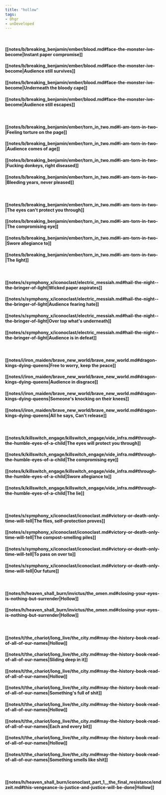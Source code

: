 ```yaml
---
title: "hollow"
tags:
- Ohgr
- unDeveloped
---
```

&nbsp;
#### [[notes/b/breaking_benjamin/ember/blood.md#face-the-monster-ive-become|Instant paper compromise]]
#### [[notes/b/breaking_benjamin/ember/blood.md#face-the-monster-ive-become|Audience still survives]]
#### [[notes/b/breaking_benjamin/ember/blood.md#face-the-monster-ive-become|Underneath the bloody cape]]
#### [[notes/b/breaking_benjamin/ember/blood.md#face-the-monster-ive-become|Audience still escapes]]
&nbsp;
#### [[notes/b/breaking_benjamin/ember/torn_in_two.md#i-am-torn-in-two-|Feeling torture on the page]]
#### [[notes/b/breaking_benjamin/ember/torn_in_two.md#i-am-torn-in-two-|Audience comes of age]]
#### [[notes/b/breaking_benjamin/ember/torn_in_two.md#i-am-torn-in-two-|Fucking donkeys, right diseased]]
#### [[notes/b/breaking_benjamin/ember/torn_in_two.md#i-am-torn-in-two-|Bleeding years, never pleased]]
&nbsp;
#### [[notes/b/breaking_benjamin/ember/torn_in_two.md#i-am-torn-in-two-|The eyes can't protect you through]]
#### [[notes/b/breaking_benjamin/ember/torn_in_two.md#i-am-torn-in-two-|The compromising eye]]
#### [[notes/b/breaking_benjamin/ember/torn_in_two.md#i-am-torn-in-two-|Swore allegiance to]]
#### [[notes/b/breaking_benjamin/ember/torn_in_two.md#i-am-torn-in-two-|The light]]
&nbsp;
#### [[notes/s/symphony_x/iconoclast/electric_messiah.md#hail-the-night--the-bringer-of-light|Wicked paper aspirates]]
#### [[notes/s/symphony_x/iconoclast/electric_messiah.md#hail-the-night--the-bringer-of-light|Audience fearing hate]]
#### [[notes/s/symphony_x/iconoclast/electric_messiah.md#hail-the-night--the-bringer-of-light|Over top what's underneath]]
#### [[notes/s/symphony_x/iconoclast/electric_messiah.md#hail-the-night--the-bringer-of-light|Audience is in defeat]]
&nbsp;
#### [[notes/i/iron_maiden/brave_new_world/brave_new_world.md#dragon-kings-dying-queens|Free to worry, keep the peace]]
#### [[notes/i/iron_maiden/brave_new_world/brave_new_world.md#dragon-kings-dying-queens|Audience in disgrace]]
#### [[notes/i/iron_maiden/brave_new_world/brave_new_world.md#dragon-kings-dying-queens|Someone's knocking on their knees]]
#### [[notes/i/iron_maiden/brave_new_world/brave_new_world.md#dragon-kings-dying-queens|All he says,  Can't release]]
&nbsp;
#### [[notes/k/killswitch_engage/killswitch_engage/vide_infra.md#through-the-humble-eyes-of-a-child|The eyes will protect you through]]
#### [[notes/k/killswitch_engage/killswitch_engage/vide_infra.md#through-the-humble-eyes-of-a-child|The compromising eye]]
#### [[notes/k/killswitch_engage/killswitch_engage/vide_infra.md#through-the-humble-eyes-of-a-child|Swore allegiance to]]
#### [[notes/k/killswitch_engage/killswitch_engage/vide_infra.md#through-the-humble-eyes-of-a-child|The lie]]
&nbsp;
#### [[notes/s/symphony_x/iconoclast/iconoclast.md#victory-or-death-only-time-will-tell|The flies, self-protection proves]]
#### [[notes/s/symphony_x/iconoclast/iconoclast.md#victory-or-death-only-time-will-tell|The compost-smelling piles]]
#### [[notes/s/symphony_x/iconoclast/iconoclast.md#victory-or-death-only-time-will-tell|To pass on over to]]
#### [[notes/s/symphony_x/iconoclast/iconoclast.md#victory-or-death-only-time-will-tell|Our future]]
&nbsp;
#### [[notes/h/heaven_shall_burn/invictus/the_omen.md#closing-your-eyes-is-nothing-but-surrender|Hollow]]
#### [[notes/h/heaven_shall_burn/invictus/the_omen.md#closing-your-eyes-is-nothing-but-surrender|Hollow]]
&nbsp;
#### [[notes/t/the_chariot/long_live/the_city.md#may-the-history-book-read-of-all-of-our-names|Hollow]]
#### [[notes/t/the_chariot/long_live/the_city.md#may-the-history-book-read-of-all-of-our-names|Sliding deep in it]]
#### [[notes/t/the_chariot/long_live/the_city.md#may-the-history-book-read-of-all-of-our-names|Hollow]]
#### [[notes/t/the_chariot/long_live/the_city.md#may-the-history-book-read-of-all-of-our-names|Something's full of shit]]
#### [[notes/t/the_chariot/long_live/the_city.md#may-the-history-book-read-of-all-of-our-names|Hollow]]
#### [[notes/t/the_chariot/long_live/the_city.md#may-the-history-book-read-of-all-of-our-names|Each and every bit]]
#### [[notes/t/the_chariot/long_live/the_city.md#may-the-history-book-read-of-all-of-our-names|Hollow]]
#### [[notes/t/the_chariot/long_live/the_city.md#may-the-history-book-read-of-all-of-our-names|Something smells like shit]]
&nbsp;
#### [[notes/h/heaven_shall_burn/iconoclast_part_1__the_final_resistance/endzeit.md#this-vengeance-is-justice-and-justice-will-be-done|Hollow]]
